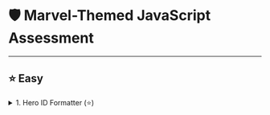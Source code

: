 
# 🛡️ Marvel-Themed JavaScript Assessment

---

## ⭐ Easy

<details>
<summary>1. Hero ID Formatter (⭐)</summary>

### Task

Prompt the user for a hero’s name. Convert it to lowercase and uppercase. Display both on separate lines.

#### Example 1

**Input**: `"BlackPanther"`
**Output**:

```
blackpanther  
BLACKPANTHER
```

### Answer js
  ```js
  
   var Name= window.prompt("Enter the hero name:Blackpanther");
 var Name1=Name.toLowerCase;
 var Name2=Name.toUpperCase;
 console.log(`$(Name1)`,$(Name2));

#### Example 2

**Input**: `"  ScarletWitch "`
**Output**:

```
scarletwitch  
SCARLETWITCH
```

### 
```js
Answer 2:
    var Name= window.prompt("Enter the name:" ScarletWitch");
 var Name1=Name.toLowerCase;
 var Name2=Name.toUpperCase;
 console.log(`$(Name1)`,$(Name2));

</details>

---

<details>
<summary>2. Suit Version Type Check (⭐)</summary>

### Task

Tony inputs the suit version as a string. Convert it to number and log the type before and after conversion.



#### Example 1

**Input**: `"85"`
**Output**:

```answer.js
  var 

```
string  
number
```
###
 var Name= window.prompt("Enter the number");
 var ans="85";
 var c= (`"85"+ $(ans))
 console.log(c)

#### Example 2

**Input**: `"007"`
**Output**:

```
string  
number
```
```####

 var Name= window.prompt("Enter the number");
 var ans="007";
 var c= (`"007"+` $(ans))
 console.log(c)

</details>

---

<details>
<summary>3. Hulk Smash Echo (⭐)</summary>

### Task

Ask the user for a sound effect (e.g., `"Smash!"`) and echo it 3 times in a single line.



var name=window.prompt("Enter your sound effect,smash");
var name= smash;
console.log(`"repeat.$("smash"(3))`);
#### Example 1

**Input**: `"Smash!"`
**Output**:

```
Smash!Smash!Smash!
```

#### Example 2

**Input**: `"Boom "`
**Output**:

##
var name=window.prompt("Enter your sound effect,Boom");
var name= smash;
console.log(`"repeat.$("Boom"(3))`);
#### Example 1

```
Boom Boom Boom 
```

</details>

---

## ⭐⭐⭐ Medium

<details>
<summary>4. Stark Credits Calculator (⭐⭐⭐)</summary>

### Task

Prompt for two separate Stark wallet balances (as strings). Convert both to numbers and display the total credits.

#### Example 1

**Input**: `"1000"`, `"5000"`
**Output**:

var credit=windows.prompt("Enter the wallet balances:");
 var credit ="1000"
 var credit2="1000"
 var  totalcredit="int.parse$(credit)&& int.parse $(credit2);
 console.log("totalcredit")
```
Your total balance is 6000 credits.
```

#### Example 2

**Input**: `"250"`, `"250"`
**Output**:

var credit=windows.prompt("Enter the wallet balances:");
 var credit ="250"
 var credit2="250"
 var  totalcredit="int.parse$(credit)&& int.parse $(credit2);
 console.log("totalcredit")
```
Your total balance is 500 credits.
```

</details>

---

<details>
<summary>5. Shield Temperature Scanner (⭐⭐⭐)</summary>

### Task

Prompt for the shield’s surface temperature in Celsius.

* > 120 → "🔥 Overheated!"
* < -10 → "❄️ Frozen!"
* Else → "🛡️ Stable."


var shieldTemperture=winow.prompt("Enter the shield's temperature in Celcius")
if( shieldTemperature >120)
console.log("overheated!);
else(sheiledTemperature<-10)
console.log("Frozen:)
elseif(console.log("Stable"));

#### Example 1

**Input**: `130`
**Output**:

```
🔥 Overheated!
```

#### Example 2

**Input**: `25`
**Output**:

```
🛡️ Stable.
```

</details>

---

<details>
<summary>6. Infinity Stone Energy Rank (⭐⭐⭐)</summary>

### Task

Prompt for the power level (0–100) of an infinity stone.
Rank:

* 90+ → "Legendary 💎"
* 60–89 → "Potent ⚡"
* <60 → "Weak 🪨"


var powerLevel= +window.prompt("Enter the power level);
if( powerlevel>90)
(console.log("powerlevel is legendary));
else((powerlevel>=60 && >90))
(console.log("powerlevel is potent"));
elseif(powerlevel<60>)
(console.log("power level is weak"));

#### Example 1

**Input**: `95`
**Output**:

```
Legendary 💎
```

#### Example 2

**Input**: `58`
**Output**:

```
Weak 🪨
```

</details>

---

<details>
<summary>7. Stark Email Generator (⭐⭐⭐)</summary>

### Task

Prompt for a name. Trim and convert it to lowercase. Output the Stark Industries email.

#### Example 1

**Input**: `" Peter "`
**Output**:

```
peter@starkindustries.com
```
var name=window.Prompt("Enter the name ");
var name1=name.ToLowerCase;
StarkEmail Address="name+".com"
console.log("`($("StarkEmail Address"));
#### Example 2

**Input**: `"WARMachine"`
**Output**:

```
warmachine@starkindustries.com
```

</details>

---

<details>
<summary>8. Jarvis Access Gate (⭐⭐⭐)</summary>

### Task

Prompt for an access code (number).

* 1000–1999 → “Access granted”
* Exactly 1700 → “⚠️ Override mode activated”
* Else → “Access denied”

var name=window.prompt("Enter the name for an access code")
if(number =1000 &&<1999>)
console.log("Access granted")
else( number==1700)
console.log(number)
elseif(
    console.logn("Access denied")
)
#### Example 1

**Input**: `1024`
**Output**:

```
Access granted
```

#### Example 2

**Input**: `1700`
**Output**:

```
⚠️ Override mode activated
```

</details>

---

## ⭐⭐⭐⭐ Hard

<details>
<summary>9. Speed Duel – Quicksilver vs Hawkeye (⭐⭐⭐⭐)</summary>

### Task

Prompt for their speeds. Log who is faster and by how much (in km/h).

#### Example 1

**Input**: `180`, `90`
**Output**:

```
Quicksilver is faster than Hawkeye by 90 km/h.
```

#### Example 2

**Input**: `150`, `160`
**Output**:

```
Hawkeye is faster than Quicksilver by 10 km/h.
```

</details>

---

<details>
<summary>10. S.H.I.E.L.D. Agent Validation (⭐⭐⭐⭐)</summary>

### Task

Prompt for a name. Normalize the input (trim + lowercase).
Validate against allowed agents: `"natasha"`, `"clint"`, `"nick"`.

* If match → "🛡️ Access granted"
* Else → "⛔ Unauthorized"

#### Example 1

**Input**: `"  NiCk "`
**Output**:

```
🛡️ Access granted
```

#### Example 2

**Input**: `"tony"`
**Output**:

```
⛔ Unauthorized
```

</details>

TASK 2:-

# 🛡️ Marvel-Themed JavaScript Assessment

---

## ⭐ Easy

<details>
<summary>1. Hero ID Formatter (⭐)</summary>

### Task

Prompt the user for a hero’s name. Convert it to lowercase and uppercase. Display both on separate lines.

#### Example 1

**Input**: `"BlackPanther"`
**Output**:

```
blackpanther  
BLACKPANTHER
```

#### Example 2

**Input**: `"  ScarletWitch "`
**Output**:

```
scarletwitch  
SCARLETWITCH
```

</details>

---

<details>
<summary>2. Suit Version Type Check (⭐)</summary>

### Task

Tony inputs the suit version as a string. Convert it to number and log the type before and after conversion.

#### Example 1

**Input**: `"85"`
**Output**:

```
string  
number
```

#### Example 2

**Input**: `"007"`
**Output**:

```
string  
number
```

</details>

---

<details>
<summary>3. Hulk Smash Echo (⭐)</summary>

### Task

Ask the user for a sound effect (e.g., `"Smash!"`) and echo it 3 times in a single line.

#### Example 1

**Input**: `"Smash!"`
**Output**:

```
Smash!Smash!Smash!
```

#### Example 2

**Input**: `"Boom "`
**Output**:

```
Boom Boom Boom 
```

</details>

---

## ⭐⭐⭐ Medium

<details>
<summary>4. Stark Credits Calculator (⭐⭐⭐)</summary>

### Task

Prompt for two separate Stark wallet balances (as strings). Convert both to numbers and display the total credits.

#### Example 1

**Input**: `"1000"`, `"5000"`
**Output**:

```
Your total balance is 6000 credits.
```

#### Example 2

**Input**: `"250"`, `"250"`
**Output**:

```
Your total balance is 500 credits.
```

</details>

---

<details>
<summary>5. Shield Temperature Scanner (⭐⭐⭐)</summary>

### Task

Prompt for the shield’s surface temperature in Celsius.

* > 120 → "🔥 Overheated!"
* < -10 → "❄️ Frozen!"
* Else → "🛡️ Stable."

#### Example 1

**Input**: `130`
**Output**:

```
🔥 Overheated!
```

#### Example 2

**Input**: `25`
**Output**:

```
🛡️ Stable.
```

</details>

---

<details>
<summary>6. Infinity Stone Energy Rank (⭐⭐⭐)</summary>

### Task

Prompt for the power level (0–100) of an infinity stone.
Rank:

* 90+ → "Legendary 💎"
* 60–89 → "Potent ⚡"
* <60 → "Weak 🪨"

#### Example 1

**Input**: `95`
**Output**:

```
Legendary 💎
```

#### Example 2

**Input**: `58`
**Output**:

```
Weak 🪨
```

</details>

---

<details>
<summary>7. Stark Email Generator (⭐⭐⭐)</summary>

### Task

Prompt for a name. Trim and convert it to lowercase. Output the Stark Industries email.

#### Example 1

**Input**: `" Peter "`
**Output**:

```
peter@starkindustries.com
```

#### Example 2

**Input**: `"WARMachine"`
**Output**:

```
warmachine@starkindustries.com
```

</details>

---

<details>
<summary>8. Jarvis Access Gate (⭐⭐⭐)</summary>

### Task

Prompt for an access code (number).

* 1000–1999 → “Access granted”
* Exactly 1700 → “⚠️ Override mode activated”
* Else → “Access denied”

#### Example 1

**Input**: `1024`
**Output**:

```
Access granted
```

#### Example 2

**Input**: `1700`
**Output**:

```
⚠️ Override mode activated
```

</details>

---

## ⭐⭐⭐⭐ Hard

<details>
<summary>9. Speed Duel – Quicksilver vs Hawkeye (⭐⭐⭐⭐)</summary>

### Task

Prompt for their speeds. Log who is faster and by how much (in km/h).

#### Example 1

**Input**: `180`, `90`
**Output**:

```
Quicksilver is faster than Hawkeye by 90 km/h.
```

#### Example 2

**Input**: `150`, `160`
**Output**:

```
Hawkeye is faster than Quicksilver by 10 km/h.
```

</details>

---

<details>
<summary>10. S.H.I.E.L.D. Agent Validation (⭐⭐⭐⭐)</summary>

### Task

Prompt for a name. Normalize the input (trim + lowercase).
Validate against allowed agents: `"natasha"`, `"clint"`, `"nick"`.

* If match → "🛡️ Access granted"
* Else → "⛔ Unauthorized"

#### Example 1

**Input**: `"  NiCk "`
**Output**:

```
🛡️ Access granted
```

#### Example 2

**Input**: `"tony"`
**Output**:

```
⛔ Unauthorized
```

</details>
 TASK -2:
 ### **Web Development Assessment – MCQs**

1. How did Internet Explorer win the first browser war?

   * A) Better performance
   * B) Free and pre-bundled with Windows
   * C) Open-source community
   * D) Strong privacy features
   ``
 1.B)Free and prebundled with windows


2. In a three-layer architecture, which part is responsible for handling logic and server-side processing?

   * A) Frontend
   * B) Backend
   * C) Database
   * D) Browser Engine
``
 2.B)Backend
3. How is the world physically connected to allow global internet access?

   * A) Satellite links
   * B) Optical wireless routers
   * C) Submarine OFC cables
   * D) Wi-Fi satellites
   ``
  3.c)submarine ofc cable

4. Which HTTP version runs on QUIC protocol for faster performance?

   * A) HTTP 1.1
   * B) HTTP 2.0
   * C) HTTP 3.0
   * D) HTTP 0.9
    ```
  4)c(HTTP 3.0)

5. Which category of HTTP status codes represents client errors?

   * A) 1xx
   * B) 2xx
   * C) 3xx
   * D) 4xx
    ``
  5)d)4xx

6. Which of the following best describes what happens when you type a URL in the browser and hit Enter?

   * A) It directly opens the saved page from the cache
   * B) The browser engine renders the page without contacting any server
   * C) DNS resolves the domain to an IP, TCP connects, then HTTP request is made
   * D) The rendering engine creates a pixel map first and then calls the server
    ``
  6) A)It directly opens the saved page from the cache
  ``

7. Which is NOT part of the browser's internal architecture?

   * A) UI Backend
   * B) Rendering Engine
   * C) CSS Engine
   * D) Networking

  7) A)UI back end


8. The JavaScript engine “V8” was developed by:

   * A) Mozilla
   * B) Apple
   * C) Microsoft
   * D) Google
     ```
  8) D)google.


9. In browser architecture, the **Rendering Engine** is responsible for:

   * A) Parsing JavaScript
   * B) Rendering CSS and HTML to pixels
   * C) Managing cookies
   * D) Handling DNS queries
    ```
  9) B) Rendering CSS and HTML into pixels 

10. In the CSS rule `p.error { color: red; }`, what is `p.error`?

    * A) Property
    * B) Value
    * C) Selector
    * D) Declaration
      ```
  10) C)SELECTOR

11. What role does DNS play in web browsing?

    * A) Encrypts HTTP traffic
    * B) Resolves IP to MAC address
    * C) Translates domain names to IP addresses
    * D) Stores user session cookies
    
  ```
  11) c) Translates domain address into ip address.

12. Which rendering engine powers Chromium-based browsers like Chrome and Brave?

    * A) Trident
    * B) Gecko
    * C) Blink
    * D) EdgeHTML

``
  12) c)Blink
13. Which statement about MAC addresses is **true**?

    * A) They change every time a device connects to a new network
    * B) They are assigned by ISPs
    * C) They are fixed at the hardware level
    * D) They are encrypted using HTTPS
    
```
  13) B) They are assigned by ISP


14. Why was the V8 engine a game-changer for JavaScript performance?

    * A) It was built in C#
    * B) It used JIT (Just-In-Time) compilation for speed
    * C) It replaced CSS rendering
    * D) It integrated SQL parsing
    ``
  14) B) It used JIT ( just in time) compilation for the speed

15. Which of the following is **NOT** a valid HTTP method?

    * A) GET
    * B) FETCH
    * C) POST
    * D) DELETE


  ``
  15) B) FETCH



  


  



  



 
